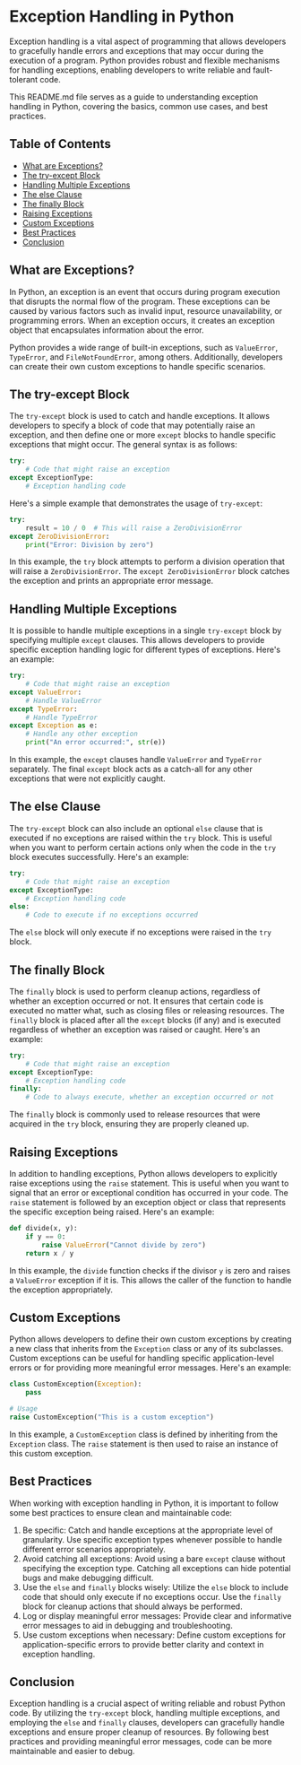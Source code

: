 # Exception Handling in Python

Exception handling is a vital aspect of programming that allows developers to gracefully handle errors and exceptions that may occur during the execution of a program. Python provides robust and flexible mechanisms for handling exceptions, enabling developers to write reliable and fault-tolerant code.

This README.md file serves as a guide to understanding exception handling in Python, covering the basics, common use cases, and best practices.

## Table of Contents

- [What are Exceptions?](#what-are-exceptions)
- [The try-except Block](#the-try-except-block)
- [Handling Multiple Exceptions](#handling-multiple-exceptions)
- [The else Clause](#the-else-clause)
- [The finally Block](#the-finally-block)
- [Raising Exceptions](#raising-exceptions)
- [Custom Exceptions](#custom-exceptions)
- [Best Practices](#best-practices)
- [Conclusion](#conclusion)

## What are Exceptions?

In Python, an exception is an event that occurs during program execution that disrupts the normal flow of the program. These exceptions can be caused by various factors such as invalid input, resource unavailability, or programming errors. When an exception occurs, it creates an exception object that encapsulates information about the error.

Python provides a wide range of built-in exceptions, such as `ValueError`, `TypeError`, and `FileNotFoundError`, among others. Additionally, developers can create their own custom exceptions to handle specific scenarios.

## The try-except Block

The `try-except` block is used to catch and handle exceptions. It allows developers to specify a block of code that may potentially raise an exception, and then define one or more `except` blocks to handle specific exceptions that might occur. The general syntax is as follows:

```python
try:
    # Code that might raise an exception
except ExceptionType:
    # Exception handling code
```

Here's a simple example that demonstrates the usage of `try-except`:

```python
try:
    result = 10 / 0  # This will raise a ZeroDivisionError
except ZeroDivisionError:
    print("Error: Division by zero")
```

In this example, the `try` block attempts to perform a division operation that will raise a `ZeroDivisionError`. The `except ZeroDivisionError` block catches the exception and prints an appropriate error message.

## Handling Multiple Exceptions

It is possible to handle multiple exceptions in a single `try-except` block by specifying multiple `except` clauses. This allows developers to provide specific exception handling logic for different types of exceptions. Here's an example:

```python
try:
    # Code that might raise an exception
except ValueError:
    # Handle ValueError
except TypeError:
    # Handle TypeError
except Exception as e:
    # Handle any other exception
    print("An error occurred:", str(e))
```

In this example, the `except` clauses handle `ValueError` and `TypeError` separately. The final `except` block acts as a catch-all for any other exceptions that were not explicitly caught.

## The else Clause

The `try-except` block can also include an optional `else` clause that is executed if no exceptions are raised within the `try` block. This is useful when you want to perform certain actions only when the code in the `try` block executes successfully. Here's an example:

```python
try:
    # Code that might raise an exception
except ExceptionType:
    # Exception handling code
else:
    # Code to execute if no exceptions occurred
```

The `else` block will only execute if no exceptions were raised in the `try` block.

## The finally Block

The `finally` block is used to perform cleanup actions, regardless of whether an exception occurred or not. It ensures that certain code is executed no matter what, such as closing files or releasing resources. The `finally` block is placed after all the `except` blocks (if any) and is executed regardless of whether an exception was raised or caught. Here's an example:

```python
try:
    # Code that might raise an exception
except ExceptionType:
    # Exception handling code
finally:
    # Code to always execute, whether an exception occurred or not
```

The `finally` block is commonly used to release resources that were acquired in the `try` block, ensuring they are properly cleaned up.

## Raising Exceptions

In addition to handling exceptions, Python allows developers to explicitly raise exceptions using the `raise` statement. This is useful when you want to signal that an error or exceptional condition has occurred in your code. The `raise` statement is followed by an exception object or class that represents the specific exception being raised. Here's an example:

```python
def divide(x, y):
    if y == 0:
        raise ValueError("Cannot divide by zero")
    return x / y
```

In this example, the `divide` function checks if the divisor `y` is zero and raises a `ValueError` exception if it is. This allows the caller of the function to handle the exception appropriately.

## Custom Exceptions

Python allows developers to define their own custom exceptions by creating a new class that inherits from the `Exception` class or any of its subclasses. Custom exceptions can be useful for handling specific application-level errors or for providing more meaningful error messages. Here's an example:

```python
class CustomException(Exception):
    pass

# Usage
raise CustomException("This is a custom exception")
```

In this example, a `CustomException` class is defined by inheriting from the `Exception` class. The `raise` statement is then used to raise an instance of this custom exception.

## Best Practices

When working with exception handling in Python, it is important to follow some best practices to ensure clean and maintainable code:

1. Be specific: Catch and handle exceptions at the appropriate level of granularity. Use specific exception types whenever possible to handle different error scenarios appropriately.
2. Avoid catching all exceptions: Avoid using a bare `except` clause without specifying the exception type. Catching all exceptions can hide potential bugs and make debugging difficult.
3. Use the `else` and `finally` blocks wisely: Utilize the `else` block to include code that should only execute if no exceptions occur. Use the `finally` block for cleanup actions that should always be performed.
4. Log or display meaningful error messages: Provide clear and informative error messages to aid in debugging and troubleshooting.
5. Use custom exceptions when necessary: Define custom exceptions for application-specific errors to provide better clarity and context in exception handling.

## Conclusion

Exception handling is a crucial aspect of writing reliable and robust Python code. By utilizing the `try-except` block, handling multiple exceptions, and employing the `else` and `finally` clauses, developers can gracefully handle exceptions and ensure proper cleanup of resources. By following best practices and providing meaningful error messages, code can be more maintainable and easier to debug.
